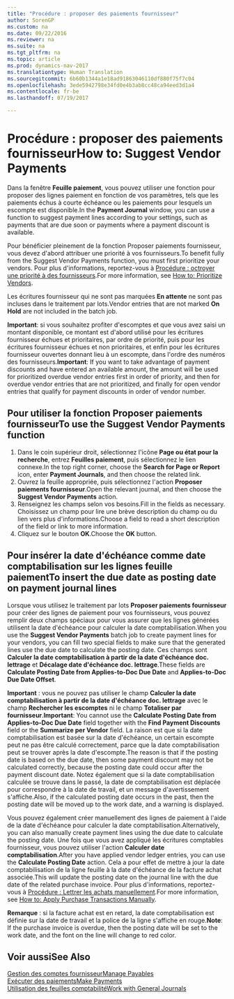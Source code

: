```yaml
---
title: "Procédure : proposer des paiements fournisseur"
author: SorenGP
ms.custom: na
ms.date: 09/22/2016
ms.reviewer: na
ms.suite: na
ms.tgt_pltfrm: na
ms.topic: article
ms.prod: dynamics-nav-2017
ms.translationtype: Human Translation
ms.sourcegitcommit: 6b60b1344a1e18ad91863046110df880f75f7c04
ms.openlocfilehash: 3ede5942798e34fd0e4b3ab8cc48ca94eed3d1a4
ms.contentlocale: fr-be
ms.lasthandoff: 07/19/2017

---
```


# <a name="how-to-suggest-vendor-payments"></a><span data-ttu-id="3f3f5-102">Procédure : proposer des paiements fournisseur</span><span class="sxs-lookup"><span data-stu-id="3f3f5-102">How to: Suggest Vendor Payments</span></span>
<span data-ttu-id="3f3f5-103">Dans la fenêtre **Feuille paiement**, vous pouvez utiliser une fonction pour proposer des lignes paiement en fonction de vos paramètres, tels que les paiements échus à courte échéance ou les paiements pour lesquels un escompte est disponible.</span><span class="sxs-lookup"><span data-stu-id="3f3f5-103">In the **Payment Journal** window, you can use a function to suggest payment lines according to your settings, such as payments that are due soon or payments where a payment discount is available.</span></span>

<span data-ttu-id="3f3f5-104">Pour bénéficier pleinement de la fonction Proposer paiements fournisseur, vous devez d'abord attribuer une priorité à vos fournisseurs.</span><span class="sxs-lookup"><span data-stu-id="3f3f5-104">To benefit fully from the Suggest Vendor Payments function, you must first prioritize your vendors.</span></span> <span data-ttu-id="3f3f5-105">Pour plus d'informations, reportez-vous à [Procédure : octroyer une priorité à des fournisseurs](purchasing-how-prioritize-vendors.md).</span><span class="sxs-lookup"><span data-stu-id="3f3f5-105">For more information, see [How to: Prioritize Vendors](purchasing-how-prioritize-vendors.md).</span></span>

<span data-ttu-id="3f3f5-106">Les écritures fournisseur qui ne sont pas marquées **En attente** ne sont pas incluses dans le traitement par lots.</span><span class="sxs-lookup"><span data-stu-id="3f3f5-106">Vendor entries that are not marked **On Hold** are not included in the batch job.</span></span>  

<span data-ttu-id="3f3f5-107">**Important**: si vous souhaitez profiter d'escomptes et que vous avez saisi un montant disponible, ce montant est d'abord utilisé pour les écritures fournisseur échues et prioritaires, par ordre de priorité, puis pour les écritures fournisseur échues et non prioritaires, et enfin pour les écritures fournisseur ouvertes donnant lieu à un escompte, dans l'ordre des numéros des fournisseurs.</span><span class="sxs-lookup"><span data-stu-id="3f3f5-107">**Important**: If you want to take advantage of payment discounts and have entered an available amount, the amount will be used for prioritized overdue vendor entries first in order of priority, and then for overdue vendor entries that are not prioritized, and finally for open vendor entries that qualify for payment discounts in order of vendor number.</span></span>

## <a name="to-use-the-suggest-vendor-payments-function"></a><span data-ttu-id="3f3f5-108">Pour utiliser la fonction Proposer paiements fournisseur</span><span class="sxs-lookup"><span data-stu-id="3f3f5-108">To use the Suggest Vendor Payments function</span></span>
1. <span data-ttu-id="3f3f5-109">Dans le coin supérieur droit, sélectionnez l'icône **Page ou état pour la recherche**, entrez **Feuilles paiement**, puis sélectionnez le lien connexe.</span><span class="sxs-lookup"><span data-stu-id="3f3f5-109">In the top right corner, choose the **Search for Page or Report** icon, enter **Payment Journals**, and then choose the related link.</span></span>
2. <span data-ttu-id="3f3f5-110">Ouvrez la feuille appropriée, puis sélectionnez l'action **Proposer paiements fournisseur**.</span><span class="sxs-lookup"><span data-stu-id="3f3f5-110">Open the relevant journal, and then choose the **Suggest Vendor Payments** action.</span></span>
3. <span data-ttu-id="3f3f5-111">Renseignez les champs selon vos besoins.</span><span class="sxs-lookup"><span data-stu-id="3f3f5-111">Fill in the fields as necessary.</span></span> <span data-ttu-id="3f3f5-112">Choisissez un champ pour lire une brève description du champ ou du lien vers plus d'informations.</span><span class="sxs-lookup"><span data-stu-id="3f3f5-112">Choose a field to read a short description of the field or link to more information.</span></span>
4. <span data-ttu-id="3f3f5-113">Cliquez sur le bouton **OK**.</span><span class="sxs-lookup"><span data-stu-id="3f3f5-113">Choose the **OK** button.</span></span>

## <a name="to-insert-the-due-date-as-posting-date-on-payment-journal-lines"></a><span data-ttu-id="3f3f5-114">Pour insérer la date d'échéance comme date comptabilisation sur les lignes feuille paiement</span><span class="sxs-lookup"><span data-stu-id="3f3f5-114">To insert the due date as posting date on payment journal lines</span></span>
<span data-ttu-id="3f3f5-115">Lorsque vous utilisez le traitement par lots **Proposer paiements fournisseur** pour créer des lignes de paiement pour vos fournisseurs, vous pouvez remplir deux champs spéciaux pour vous assurer que les lignes générées utilisent la date d'échéance pour calculer la date comptabilisation.</span><span class="sxs-lookup"><span data-stu-id="3f3f5-115">When you use the **Suggest Vendor Payments** batch job to create payment lines for your vendors, you can fill two special fields to make sure that the generated lines use the due date to calculate the posting date.</span></span> <span data-ttu-id="3f3f5-116">Ces champs sont **Calculer la date comptabilisation à partir de la date d'échéance doc. lettrage** et **Décalage date d'échéance doc. lettrage**.</span><span class="sxs-lookup"><span data-stu-id="3f3f5-116">These fields are **Calculate Posting Date from Applies-to-Doc Due Date** and **Applies-to-Doc Due Date Offset**.</span></span>

<span data-ttu-id="3f3f5-117">**Important** : vous ne pouvez pas utiliser le champ **Calculer la date comptabilisation à partir de la date d'échéance doc. lettrage** avec le champ **Rechercher les escomptes** ni le champ **Totaliser par fournisseur**.</span><span class="sxs-lookup"><span data-stu-id="3f3f5-117">**Important**: You cannot use the **Calculate Posting Date from Applies-to-Doc Due Date** field together with the **Find Payment Discounts** field or the **Summarize per Vendor** field.</span></span> <span data-ttu-id="3f3f5-118">La raison est que si la date comptabilisation est basée sur la date d'échéance, un certain escompte peut ne pas être calculé correctement, parce que la date comptabilisation peut se trouver après la date d'escompte.</span><span class="sxs-lookup"><span data-stu-id="3f3f5-118">The reason is that if the posting date is based on the due date, then some payment discount may not be calculated correctly, because the posting date could occur after the payment discount date.</span></span>
<span data-ttu-id="3f3f5-119">Notez également que si la date comptabilisation calculée se trouve dans le passé, la date de comptabilisation est déplacée pour correspondre à la date de travail, et un message d'avertissement s'affiche.</span><span class="sxs-lookup"><span data-stu-id="3f3f5-119">Also, if the calculated posting date occurs in the past, then the posting date will be moved up to the work date, and a warning is displayed.</span></span>

<span data-ttu-id="3f3f5-120">Vous pouvez également créer manuellement des lignes de paiement à l'aide de la date d'échéance pour calculer la date comptabilisation.</span><span class="sxs-lookup"><span data-stu-id="3f3f5-120">Alternatively, you can also manually create payment lines using the due date to calculate the posting date.</span></span> <span data-ttu-id="3f3f5-121">Une fois que vous avez appliqué les écritures comptables fournisseur, vous pouvez utiliser l'action **Calculer date comptabilisation**.</span><span class="sxs-lookup"><span data-stu-id="3f3f5-121">After you have applied vendor ledger entries, you can use the **Calculate Posting Date** action.</span></span> <span data-ttu-id="3f3f5-122">Cela a pour effet de mettre à jour la date comptabilisation de la ligne feuille à la date d'échéance de la facture achat associée.</span><span class="sxs-lookup"><span data-stu-id="3f3f5-122">This will update the posting date on the journal line with the due date of the related purchase invoice.</span></span> <span data-ttu-id="3f3f5-123">Pour plus d'informations, reportez-vous à [Procédure : Lettrer les achats manuellement](payables-how-apply-purchase-transactions-manually.md).</span><span class="sxs-lookup"><span data-stu-id="3f3f5-123">For more information, see [How to: Apply Purchase Transactions Manually](payables-how-apply-purchase-transactions-manually.md).</span></span>  

<span data-ttu-id="3f3f5-124">**Remarque** : si la facture achat est en retard, la date comptabilisation est définie sur la date de travail et la police de la ligne s'affiche en rouge.</span><span class="sxs-lookup"><span data-stu-id="3f3f5-124">**Note**: If the purchase invoice is overdue, then the posting date will be set to the work date, and the font on the line will change to red color.</span></span>

## <a name="see-also"></a><span data-ttu-id="3f3f5-125">Voir aussi</span><span class="sxs-lookup"><span data-stu-id="3f3f5-125">See Also</span></span>
[<span data-ttu-id="3f3f5-126">Gestion des comptes fournisseur</span><span class="sxs-lookup"><span data-stu-id="3f3f5-126">Manage Payables</span></span>](payables-manage-payables.md)  
[<span data-ttu-id="3f3f5-127">Exécuter des paiements</span><span class="sxs-lookup"><span data-stu-id="3f3f5-127">Make Payments</span></span>](payables-make-payments.md)  
[<span data-ttu-id="3f3f5-128">Utilisation des feuilles comptabilité</span><span class="sxs-lookup"><span data-stu-id="3f3f5-128">Work with General Journals</span></span>](ui-work-general-journals.md)

